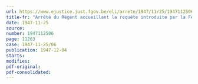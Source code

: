 ```yaml
---
url: https://www.ejustice.just.fgov.be/eli/arrete/1947/11/25/1947112506/justel
title-fr: "Arrêté du Régent accueillant la requête introduite par la Fédération de l'Industrie du Verre, tendant à la reconnaissance du Centre technique et scientifique de l'industrie belge du verre et à l'agréation de ses statuts"
date: 1947-11-25
source:
number: 1947112506
page: 11263
case: 1947-11-25/06
publication: 1947-12-04
starts:
modifies:
pdf-original:
pdf-consolidated:
---
```


